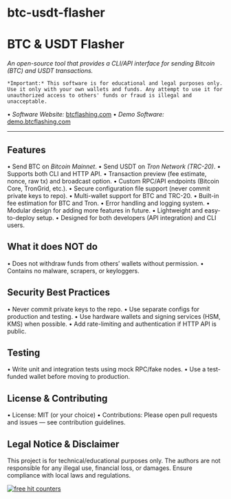# btc-usdt-flasher
# BTC & USDT Flasher

*An open-source tool that provides a CLI/API interface for sending Bitcoin (BTC) and USDT transactions.*

	⁠*Important:* This software is for educational and legal purposes only. Use it only with your own wallets and funds. Any attempt to use it for unauthorized access to others' funds or fraud is illegal and unacceptable.

•⁠  ⁠*Software Website:* [btcflashing.com](https://btcflashing.com)
•⁠  ⁠*Demo Software:* [demo.btcflashing.com](https://demo.btcflashing.com)

---

## Features

•⁠  ⁠Send BTC on *Bitcoin Mainnet*.
•⁠  ⁠Send USDT on *Tron Network (TRC-20)*.
•⁠  ⁠Supports both CLI and HTTP API.
•⁠  ⁠Transaction preview (fee estimate, nonce, raw tx) and broadcast option.
•⁠  ⁠Custom RPC/API endpoints (Bitcoin Core, TronGrid, etc.).
•⁠  ⁠Secure configuration file support (never commit private keys to repo).
•⁠  ⁠Multi-wallet support for BTC and TRC-20.
•⁠  ⁠Built-in fee estimation for BTC and Tron.
•⁠  ⁠Error handling and logging system.
•⁠  ⁠Modular design for adding more features in future.
•⁠  ⁠Lightweight and easy-to-deploy setup.
•⁠  ⁠Designed for both developers (API integration) and CLI users.

## What it does NOT do

•⁠  ⁠Does not withdraw funds from others’ wallets without permission.
•⁠  ⁠Contains no malware, scrapers, or keyloggers.

## Security Best Practices

•⁠  ⁠Never commit private keys to the repo.
•⁠  ⁠Use separate configs for production and testing.
•⁠  ⁠Use hardware wallets and signing services (HSM, KMS) when possible.
•⁠  ⁠Add rate-limiting and authentication if HTTP API is public.

## Testing

•⁠  ⁠Write unit and integration tests using mock RPC/fake nodes.
•⁠  ⁠Use a test-funded wallet before moving to production.

## License & Contributing

•⁠  ⁠License: MIT (or your choice)
•⁠  ⁠Contributions: Please open pull requests and issues — see contribution guidelines.

## Legal Notice & Disclaimer

This project is for technical/educational purposes only. The authors are not responsible for any illegal use, financial loss, or damages. Ensure compliance with local laws and regulations.

<a href="https://www.freecounterstat.com" title="free hit counters"><img src="https://counter1.optistats.ovh/private/freecounterstat.php?c=5rt67raftjxgydqmk62ascwcxpyd4pea" border="0" title="free hit counters" alt="free hit counters"></a>
